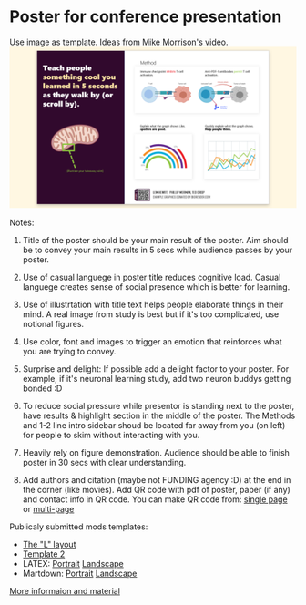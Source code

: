 # Poster for conference presentation

Use image as template. Ideas from [Mike Morrison's video](https://www.youtube.com/watch?v=SYk29tnxASs&t=2s).
![](<betterposter.png>)

Notes: 
1) Title of the poster should be your main result of the poster.
	Aim should be to convey your main results in 5 secs while audience passes by your poster.

2) Use of casual languege in poster title reduces cognitive load.
	Casual languege creates sense of social presence which is better for learning.

3) Use of illustrtation with title text helps people elaborate things in their mind.
	A real image from study is best but if it's too complicated, use notional figures.

4) Use color, font and images to trigger an emotion that reinforces what you are trying to convey.

5) Surprise and delight: If possible add a delight factor to your poster. 
	For example, if it's neuronal learning study, add two neuron buddys getting bonded :D 

6) To reduce social pressure while presentor is standing next to the poster, have results & highlight section in the middle of the poster. The Methods and 1-2 line intro sidebar shoud be located far away from you (on left) for people to skim without interacting with you.

7) Heavily rely on figure demonstration. Audience should be able to finish poster in 30 secs with clear understanding.

8) Add authors and citation (maybe not FUNDING agency :D) at the end in the corner (like movies). Add QR code with pdf of poster, paper (if any) and contact info in QR code.
	You can make QR code from: [single page](https://www.qrcode-monkey.com/) or [multi-page](https://linktr.ee/)


Publicaly submitted mods templates:
* [The "L" layout](https://osf.io/zkmvw/)
* [Template 2](https://derekcrowe.net/butterposter)
* LATEX: [Portrait](https://github.com/LanaSina/better_poster_latex)
		  [Landscape](https://www.overleaf.com/latex/templates/better-poster-latex-template/gmkgjvxqbyyt)
* Martdown: [Portrait](https://osf.io/g6xsm/)
			  [Landscape](https://t.co/UsW4crrPZO?amp=1)



[More informaion and material](https://osf.io/6ua4k/)
